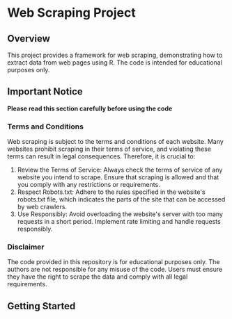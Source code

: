 # Web Scraping Project
## Overview
This project provides a framework for web scraping, demonstrating how to extract data from web pages using R. The code is intended for educational purposes only.

## Important Notice
**Please read this section carefully before using the code**

### Terms and Conditions
Web scraping is subject to the terms and conditions of each website. Many websites prohibit scraping in their terms of service, and violating these terms can result in legal consequences. Therefore, it is crucial to:

1. Review the Terms of Service: Always check the terms of service of any website you intend to scrape. Ensure that scraping is allowed and that you comply with any restrictions or requirements.
2. Respect Robots.txt: Adhere to the rules specified in the website's robots.txt file, which indicates the parts of the site that can be accessed by web crawlers.
3. Use Responsibly: Avoid overloading the website's server with too many requests in a short period. Implement rate limiting and handle requests responsibly.
### Disclaimer
The code provided in this repository is for educational purposes only. The authors are not responsible for any misuse of the code. Users must ensure they have the right to scrape the data and comply with all legal requirements.

## Getting Started
